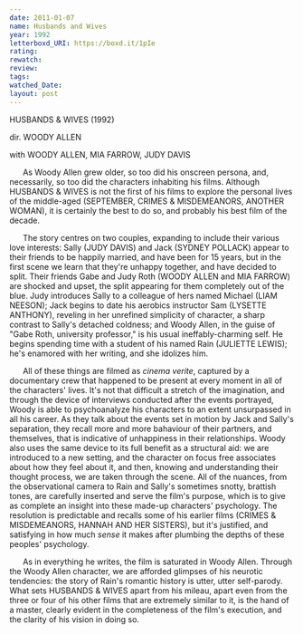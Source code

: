 ```yaml
---
date: 2011-01-07
name: Husbands and Wives
year: 1992
letterboxd_URI: https://boxd.it/1pIe
rating:
rewatch:
review:
tags:
watched_Date:
layout: post
---
```


HUSBANDS & WIVES (1992) 

dir. WOODY ALLEN 

with WOODY ALLEN, MIA FARROW, JUDY DAVIS

      As Woody Allen grew older, so too did his onscreen persona, and,
necessarily, so too did the characters inhabiting his films. Although
HUSBANDS & WIVES is not the first of his films to explore the personal
lives of the middle-aged (SEPTEMBER, CRIMES & MISDEMEANORS, ANOTHER
WOMAN), it is certainly the best to do so, and probably his best film
of the decade.

      The story centres on two couples, expanding to include their
various love interests: Sally (JUDY DAVIS) and Jack (SYDNEY POLLACK)
appear to their friends to be happily married, and have been for 15
years, but in the first scene we learn that they're unhappy together,
and have decided to split. Their friends Gabe and Judy Roth (WOODY
ALLEN and MIA FARROW) are shocked and upset, the split appearing for
them completely out of the blue. Judy introduces Sally to a colleague
of hers named Michael (LIAM NEESON); Jack begins to date his aerobics
instructor Sam (LYSETTE ANTHONY), reveling in her unrefined simplicity
of character, a sharp contrast to Sally's detached coldness; and Woody
Allen, in the guise of "Gabe Roth, university professor," is his usual
ineffably-charming self. He begins spending time with a student of his
named Rain (JULIETTE LEWIS); he's enamored with her writing, and she
idolizes him.

      All of these things are filmed as *cinema verite*, captured by a
documentary crew that happened to be present at every moment in all of
the characters' lives. It's not that difficult a stretch of the
imagination, and through the device of interviews conducted after the
events portrayed, Woody is able to psychoanalyze his characters to an
extent unsurpassed in all his career. As they talk about the events
set in motion by Jack and Sally's separation, they recall more and
more bahaviour of their partners, and themselves, that is indicative
of unhappiness in their relationships. Woody also uses the same device
to its full benefit as a structural aid: we are introduced to a new
setting, and the character on focus free associates about how they
feel about it, and then, knowing and understanding their thought
process, we are taken through the scene. All of the nuances, from the
observational camera to Rain and Sally's sometimes snotty, brattish
tones, are carefully inserted and serve the film's purpose, which is
to give as complete an insight into these made-up characters'
psychology. The resolution is predictable and recalls some of his
earlier films (CRIMES & MISDEMEANORS, HANNAH AND HER SISTERS), but
it's justified, and satisfying in how much *sense* it makes after
plumbing the depths of these peoples' psychology.

      As in everything he writes, the film is saturated in Woody
Allen. Through the Woody Allen character, we are afforded glimpses of
his neurotic tendencies: the story of Rain's romantic history is
utter, utter self-parody. What sets HUSBANDS & WIVES apart from his
mileau, apart even from the three or four of his other films that are
extremely similar to it, is the hand of a master, clearly evident in
the completeness of the film's execution, and the clarity of his
vision in doing so.
